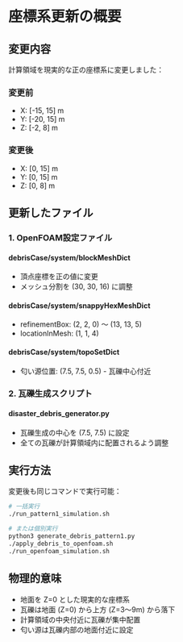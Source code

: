 # 座標系更新の概要

## 変更内容
計算領域を現実的な正の座標系に変更しました：

### 変更前
- X: [-15, 15] m  
- Y: [-20, 15] m
- Z: [-2, 8] m

### 変更後
- X: [0, 15] m
- Y: [0, 15] m  
- Z: [0, 8] m

## 更新したファイル

### 1. OpenFOAM設定ファイル

#### debrisCase/system/blockMeshDict
- 頂点座標を正の値に変更
- メッシュ分割を (30, 30, 16) に調整

#### debrisCase/system/snappyHexMeshDict
- refinementBox: (2, 2, 0) ～ (13, 13, 5)
- locationInMesh: (1, 1, 4)

#### debrisCase/system/topoSetDict
- 匂い源位置: (7.5, 7.5, 0.5) - 瓦礫中心付近

### 2. 瓦礫生成スクリプト

#### disaster_debris_generator.py
- 瓦礫生成の中心を (7.5, 7.5) に設定
- 全ての瓦礫が計算領域内に配置されるよう調整

## 実行方法
変更後も同じコマンドで実行可能：

```bash
# 一括実行
./run_pattern1_simulation.sh

# または個別実行
python3 generate_debris_pattern1.py
./apply_debris_to_openfoam.sh
./run_openfoam_simulation.sh
```

## 物理的意味
- 地面を Z=0 とした現実的な座標系
- 瓦礫は地面 (Z=0) から上方 (Z=3～9m) から落下
- 計算領域の中央付近に瓦礫が集中配置
- 匂い源は瓦礫内部の地面付近に設定